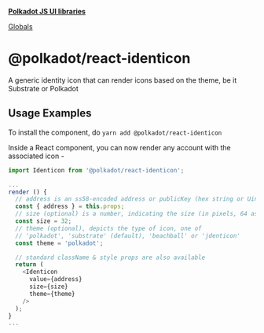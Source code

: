 **[Polkadot JS UI libraries](README.md)**

[Globals](globals.md)

# @polkadot/react-identicon

A generic identity icon that can render icons based on the theme, be it Substrate or Polkadot

## Usage Examples

To install the component, do `yarn add @polkadot/react-identicon`

Inside a React component, you can now render any account with the associated icon -

```javascript
import Identicon from '@polkadot/react-identicon';

...
render () {
  // address is an ss58-encoded address or publicKey (hex string or Uint8Array)
  const { address } = this.props;
  // size (optional) is a number, indicating the size (in pixels, 64 as default)
  const size = 32;
  // theme (optional), depicts the type of icon, one of
  // 'polkadot', 'substrate' (default), 'beachball' or 'jdenticon'
  const theme = 'polkadot';

  // standard className & style props are also available
  return (
    <Identicon
      value={address}
      size={size}
      theme={theme}
    />
  );
}
...
```